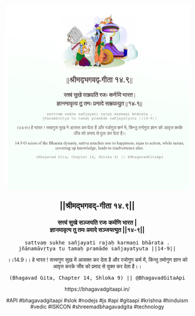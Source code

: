 <img src="../../asset/BG_14_9.png"/>
<center><h2>||श्रीमद्‍भगवद्‍-गीता १४.९||</h2>
<h3>सत्त्वं सुखे सञ्जयति रजः कर्मणि भारत |<br/>ज्ञानमावृत्य तु तमः प्रमादे सञ्जयत्युत ||१४-९||</h3>
<pre>sattvaṃ sukhe sañjayati rajaḥ karmaṇi bhārata .<br/>jñānamāvṛtya tu tamaḥ pramāde sañjayatyuta ||14-9||</pre>
<p>।।14.9।। हे भारत ! सत्त्वगुण सुख में आसक्त कर देता है और रजोगुण कर्म में, किन्तु तमोगुण ज्ञान को आवृत्त करके जीव को प्रमाद से युक्त कर देता है।।</p>
<pre>(Bhagavad Gita, Chapter 14, Shloka 9) || @BhagavadGitaApi</pre><p>https://bhagavadgitaapi.in/</p><p>#API #bhagavadgitaapi #slok #nodejs #js #api #gitaapi #krishna #hinduism #vedic #ISKCON #shreemadbhagavadgita #technology</p></center>